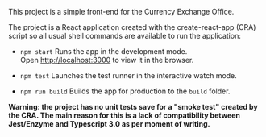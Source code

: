 This project is a simple front-end for the Currency Exchange Office.

The project is a React application created with the create-react-app (CRA) script so all usual shell commands are available to run the application:

- `npm start`
Runs the app in the development mode.<br>
Open [http://localhost:3000](http://localhost:3000) to view it in the browser.

- `npm test`
Launches the test runner in the interactive watch mode.

- `npm run build`
Builds the app for production to the `build` folder.

**Warning: the project has no unit tests save for a "smoke test" created by the CRA. The main reason for this is a lack of compatibility between Jest/Enzyme and Typescript 3.0 as per moment of writing.**
